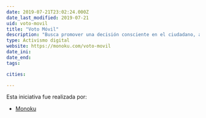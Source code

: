 ```yaml
---
date: 2019-07-21T23:02:24.000Z
date_last_modified: 2019-07-21
uid: voto-movil
title: "Voto Móvil"
description: "Busca promover una decisión consciente en el ciudadano, a través de una sencilla encuesta que le permitirá conocer qué candidato es más afín a su manera de ser y posteriormente podrá informase más detalladamente sobre sus propuestas"
type: Activismo digital
website: https://monoku.com/voto-movil
date_ini: 
date_end: 
tags:

cities: 

---
```


Esta iniciativa fue realizada por:

- [Monoku](/organizaciones/monoku)
